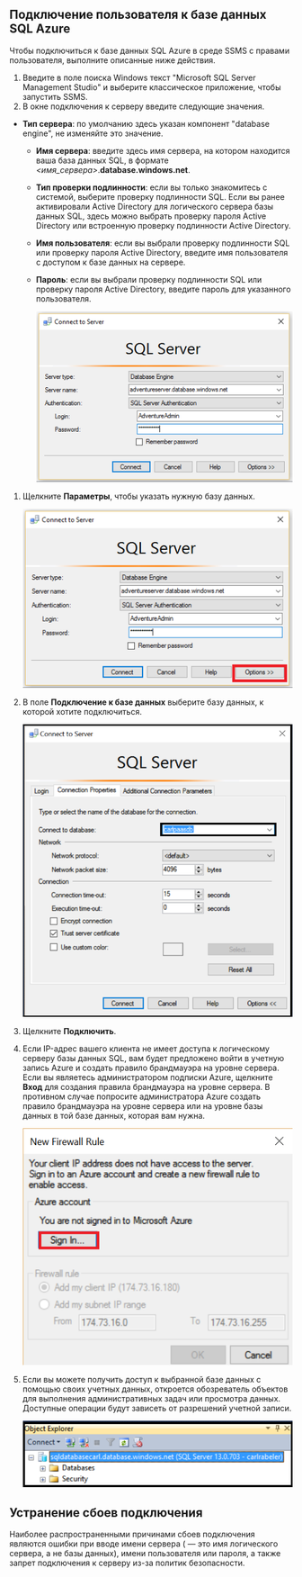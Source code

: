## Подключение пользователя к базе данных SQL Azure
Чтобы подключиться к базе данных SQL Azure в среде SSMS с правами пользователя, выполните описанные ниже действия.

1. Введите в поле поиска Windows текст "Microsoft SQL Server Management Studio" и выберите классическое приложение, чтобы запустить SSMS.
2. В окне подключения к серверу введите следующие значения.

* **Тип сервера**: по умолчанию здесь указан компонент "database engine", не изменяйте это значение.
  
  * **Имя сервера**: введите здесь имя сервера, на котором находится ваша база данных SQL, в формате *<имя\_сервера>*.**database.windows.net**.
  * **Тип проверки подлинности**: если вы только знакомитесь с системой, выберите проверку подлинности SQL. Если вы ранее активировали Active Directory для логического сервера базы данных SQL, здесь можно выбрать проверку пароля Active Directory или встроенную проверку подлинности Active Directory.
  * **Имя пользователя**: если вы выбрали проверку подлинности SQL или проверку пароля Active Directory, введите имя пользователя с доступом к базе данных на сервере.
  * **Пароль**: если вы выбрали проверку подлинности SQL или проверку пароля Active Directory, введите пароль для указанного пользователя.
    
       ![SQL Server Management Studio: подключение к серверу базы данных SQL](./media/sql-database-sql-server-management-studio-connect-user/connect-user-1.png)

1. Щелкните **Параметры**, чтобы указать нужную базу данных.
   
      ![SQL Server Management Studio: подключение к серверу базы данных SQL](./media/sql-database-sql-server-management-studio-connect-user/connect-user-2.png)
2. В поле **Подключение к базе данных** выберите базу данных, к которой хотите подключиться.
   
     ![SQL Server Management Studio: подключение к серверу базы данных SQL](./media/sql-database-sql-server-management-studio-connect-user/connect-user-3.png)
3. Щелкните **Подключить**.
4. Если IP-адрес вашего клиента не имеет доступа к логическому серверу базы данных SQL, вам будет предложено войти в учетную запись Azure и создать правило брандмауэра на уровне сервера. Если вы являетесь администратором подписки Azure, щелкните **Вход** для создания правила брандмауэра на уровне сервера. В противном случае попросите администратора Azure создать правило брандмауэра на уровне сервера или на уровне базы данных в той базе данных, которая вам нужна.
   
      ![SQL Server Management Studio: подключение к серверу базы данных SQL](./media/sql-database-sql-server-management-studio-connect-user/connect-user-4.png)
5. Если вы можете получить доступ к выбранной базе данных с помощью своих учетных данных, откроется обозреватель объектов для выполнения административных задач или просмотра данных. Доступные операции будут зависеть от разрешений учетной записи.
   
      ![SQL Server Management Studio: подключение к серверу базы данных SQL](./media/sql-database-sql-server-management-studio-connect-user/connect-user-5.png)

## Устранение сбоев подключения
Наиболее распространенными причинами сбоев подключения являются ошибки при вводе имени сервера (*<servername>* — это имя логического сервера, а не базы данных), имени пользователя или пароля, а также запрет подключения к серверу из-за политик безопасности.

<!---HONumber=AcomDC_0629_2016-->